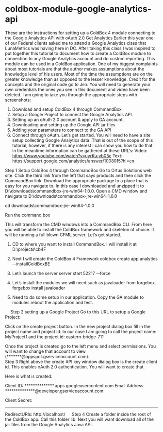 coldbox-module-google-analytics-api
===================================

These are the instructions for setting up a ColdBox 4 module connecting to the Google Analytics API with oAuth 2.0
Get Analytics
Earlier this year one of our Federal clients asked me to attend a Google Analytics class that LunaMetrics was having here in DC. After taking this class I was inspired to put together this tutorial to document how to create a ColdBox module to connection to any Google Analytics account and do custom reporting. This module can be used in a ColdBox application.
One of my biggest complaints about most tutorials are that the author makes assumptions about the knowledge level of his users. Most of the time the assumptions are on the greater knowledge than as opposed to the lesser knowledge. Credit for the concepts and the original code go to Jen. You will need to generate your own credentials the ones you see in this document and video have been deleted. I am going to take you through the appropriate steps with screenshots:
1.	Download and setup ColdBox 4 through CommandBox
2.	Setup a Google Project to connect the Google Analytics API.
3.	Setting up an oAuth 2.0 account & apply to GA account.
4.	Downloading and setting up the Google API jar files
5.	Adding your parameters to connect to the GA API
6.	Connect through oAuth.
Let’s get started. You will need to have a site setup collecting Google Analytics data. That is out of the scope of this tutorial; however, if there is any interest I can show you how to do that. In the meantime information can be gathered at these URL’s:
Video:
https://www.youtube.com/watch?v=uyrKu-yb05c
Text:
https://support.google.com/analytics/answer/1008015?hl=en

Step 1 Setup ColdBox 4 through CommandBox
Go to Ortus Solutions web site. Click the third link from the left that says products and then click the CommandBox link. Download the appropriate package to a place that is easy for you navigate to. In this case I downloaded and unzipped it to D:\downloads\commandbox-jre-win64-1.0.0.
Open a CMD window and navigate to D:\downloads\commandbox-jre-win64-1.0.0



cd downloads\commandbox-jre-win64-1.0.0
 
Run the command box
 
This will transform the CMD windows into a CommandBox CLI. From here you will be able to install the ColdBox framework and skeleton of choice. It will be running a full blown CFML server. Let’s get started.
1.	CD to where you want to install CommandBox. I will install it at D:\projects\cb4F
2.	Next I will create the ColdBox 4 Framework
coldbox create app analytics --installColdBoxBE
 
3.	Let’s launch the server server start 52217 --force
 
4.	Let’s install the modules we will need such as javaloader from forgebox.
forgebox install javaloader
 
5.	Need to do some setup in our application. Copy the GA module to modules reboot the application and test.


 
Step 2 setting up a Google Project
Go to this URL to setup a Google Project:
 
Click on the create project button. In the new project dialog box fill in the project name and project id. In our case I am going to call the project name: MyProject1 and the project id: eastern-bridge-711
 
Once the project is created go to the left menu and select permissions. You will want to change that account to view (*******@appspot.gserviceaccount.com).  
Step 3
Right above the create API key window dialog box is the create client id. This enables oAuth 2.0 authentication. 
You will want to create that.
 
Here is what is created:
 
Client ID:
**************.apps.googleusercontent.com
Email Address:
**************@developer.gserviceaccount.com

Client Secret:
***********************

RedirectURIs:
http://localhost/
 
Step 4
Create a folder inside the root of the ColdBox app. Call this folder lib. Next you will want download all of the jar files from the Google Analytics Java API.

 





